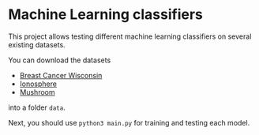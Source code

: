 # Machine Learning classifiers

This project allows testing different machine learning classifiers on several existing datasets.

You can download the datasets 

- [Breast Cancer Wisconsin](http://archive.ics.uci.edu/ml/datasets/Breast+Cancer+Wisconsin+%28Diagnostic%29)
- [Ionosphere](http://archive.ics.uci.edu/ml/datasets/Ionosphere)
- [Mushroom](http://archive.ics.uci.edu/ml/datasets/Mushroom)

into a folder `data`.

Next, you should use `python3 main.py` for training and testing each model.
